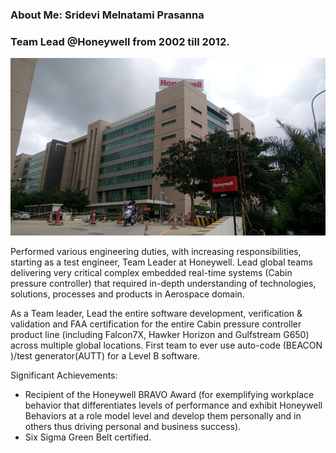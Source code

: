 ### About Me: Sridevi Melnatami Prasanna
### Team Lead @Honeywell from 2002 till 2012.

![Alt text](Logos/honeywell-technology-solutions-orion-campus.jpg)

Performed various engineering duties, with increasing responsibilities, starting as a test engineer, Team Leader at Honeywell. Lead global teams delivering very critical complex embedded real-time systems (Cabin pressure controller) that required in-depth understanding of technologies, solutions, processes and products in Aerospace domain.

As a Team leader, Lead the entire software development, verification & validation and FAA certification for the entire Cabin pressure controller product line (including Falcon7X, Hawker Horizon and Gulfstream G650) across multiple global locations. First team to ever use auto-code (BEACON )/test generator(AUTT) for a Level B software.
 
Significant Achievements:
- Recipient of the Honeywell BRAVO Award (for exemplifying workplace behavior that differentiates levels of performance and exhibit Honeywell Behaviors at a role model level and develop them personally and in others thus driving personal and business success).
- Six Sigma Green Belt certified.



<!--
**mpsridevi/mpsridevi** is a ✨ _special_ ✨ repository because its `README.md` (this file) appears on your GitHub profile.

Here are some ideas to get you started:

- 🔭 I’m currently working on ...
- 🌱 I’m currently learning ...
- 👯 I’m looking to collaborate on ...
- 🤔 I’m looking for help with ...
- 💬 Ask me about ...
- 📫 How to reach me: ...
- 😄 Pronouns: ...
- ⚡ Fun fact: ...
-->
